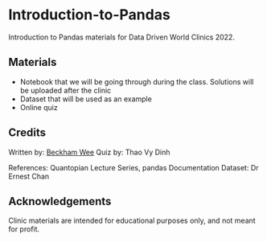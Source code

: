 # Introduction-to-Pandas
Introduction to Pandas materials for Data Driven World Clinics 2022.

## Materials
- Notebook that we will be going through during the class. Solutions will be uploaded after the clinic
- Dataset that will be used as an example
- Online quiz

## Credits
Written by: [Beckham Wee](https://www.linkedin.com/in/beckham-wee/)
Quiz by: Thao Vy Dinh

References: Quantopian Lecture Series, pandas Documentation
Dataset: Dr Ernest Chan

## Acknowledgements
Clinic materials are intended for educational purposes only, and not meant for profit.
